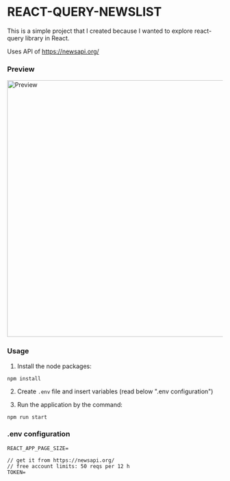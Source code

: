 # REACT-QUERY-NEWSLIST

This is a simple project that I created because I wanted to explore react-query library in React.

Uses API of https://newsapi.org/

### Preview

<img src="https://github.com/yphwd/react-query-newslist/blob/master/src/assets/preview.gif" alt="Preview" style="height: 600px"></img>

### Usage

1. Install the node packages:
```
npm install
```

2. Create `.env` file and insert variables (read below ".env configuration")

3. Run the application by the command: 
```
npm run start
```

### .env configuration

```
REACT_APP_PAGE_SIZE=

// get it from https://newsapi.org/
// free account limits: 50 reqs per 12 h
TOKEN=
```